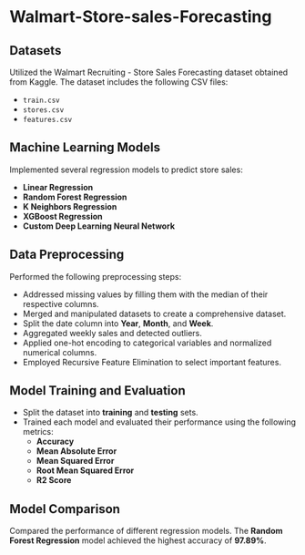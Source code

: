 # Walmart-Store-sales-Forecasting

## **Datasets**
Utilized the Walmart Recruiting - Store Sales Forecasting dataset obtained from Kaggle. The dataset includes the following CSV files:
- `train.csv`
- `stores.csv`
- `features.csv`

## **Machine Learning Models**
Implemented several regression models to predict store sales:
- **Linear Regression**
- **Random Forest Regression**
- **K Neighbors Regression**
- **XGBoost Regression**
- **Custom Deep Learning Neural Network**

## **Data Preprocessing**
Performed the following preprocessing steps:
- Addressed missing values by filling them with the median of their respective columns.
- Merged and manipulated datasets to create a comprehensive dataset.
- Split the date column into **Year**, **Month**, and **Week**.
- Aggregated weekly sales and detected outliers.
- Applied one-hot encoding to categorical variables and normalized numerical columns.
- Employed Recursive Feature Elimination to select important features.

## **Model Training and Evaluation**
- Split the dataset into **training** and **testing** sets.
- Trained each model and evaluated their performance using the following metrics:
  - **Accuracy**
  - **Mean Absolute Error**
  - **Mean Squared Error**
  - **Root Mean Squared Error**
  - **R2 Score**

## **Model Comparison**
Compared the performance of different regression models. The **Random Forest Regression** model achieved the highest accuracy of **97.89%**.
